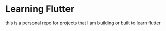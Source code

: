 # Learning Flutter
this is a personal repo for projects that I am building or built to learn flutter
